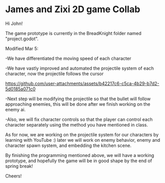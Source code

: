 # James and Zixi 2D game Collab
 
Hi John!

The game prototype is currently in the BreadKnight folder named "project.godot".

Modified Mar 5:

-We have differentiated the moving speed of each character

-We have vastly improved and automated the projectile system of each character, now the projectile follows the cursor


https://github.com/user-attachments/assets/b42217c6-c5ca-4b29-b7d2-5d0185a071c0


-Next step will be modifying the projectile so that the bullet will follow approaching enemies, this will be done after we finish working on the enemy ai.

-Also, we will fix character controls so that the player can control each character separately using the method you have mentioned in class. 

As for now, we are working on the projectile system for our characters by learning with YouTube :) later we will work on enemy behavior, enemy and character spawn system, and embedding the kitchen scene.

By finishing the programming mentioned above, we will have a working prototype, and hopefully the game will be in good shape by the end of spring break!

Cheers!
